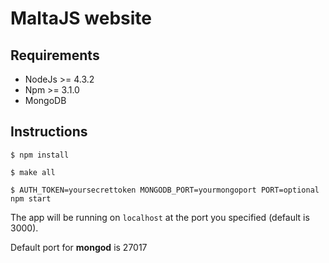
# MaltaJS website

## Requirements

 - NodeJs >= 4.3.2
 - Npm >= 3.1.0
 - MongoDB

## Instructions

```
$ npm install

$ make all

$ AUTH_TOKEN=yoursecrettoken MONGODB_PORT=yourmongoport PORT=optional npm start
```

The app will be running on `localhost` at the port you specified (default is 3000).

Default port for **mongod** is 27017

